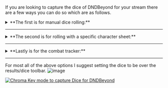 If you are looking to capture the dice of DNDBeyond for your stream there are a few ways you can do so which are as follows.
<details>
  <summary> **The first is for manual dice rolling:**</summary>

With the <a href="https://github.com/Azmoria/dndbeyonddark/raw/master/DNDBeyond%20Character%20Sheet.user.css">Character Sheet Theme</a> - in conjunction with <a href="https://github.com/Azmoria/dndbeyonddark/blob/master/Character%20Specific%20Themes.md">How to create character specific themes</a>.

Settings:

![image](https://user-images.githubusercontent.com/65363489/146975840-822a9613-c387-407b-945e-8e1a4dc48deb.png)
![image](https://user-images.githubusercontent.com/65363489/146976533-2c71d92f-5727-4250-903e-e81cb2aa7b1d.png)

Example:

![image](https://user-images.githubusercontent.com/65363489/146976772-df2431e8-3e3e-4da0-8fbe-31adffec28f3.png)
</details>

<hr>
<details>
  <summary> **The second is for rolling with a specific character sheet:**</summary>

Make a copy of your character and follow <a href="https://github.com/Azmoria/dndbeyonddark/blob/master/Character%20Specific%20Themes.md">How to create character specific themes</a>. 

Settings:

![image](https://user-images.githubusercontent.com/65363489/146975840-822a9613-c387-407b-945e-8e1a4dc48deb.png)
![image](https://user-images.githubusercontent.com/65363489/146975954-2cdb7fa0-b688-47cf-9119-d6b53dbbc7ed.png)

You can see an example of this in the video at the bottom of this page.
</details>
<hr>

<details>
  <summary> **Lastly is for the combat tracker:**</summary>

<a href="https://github.com/Azmoria/dndbeyonddark/raw/master/combatTrackerChroma.user.css">Combat Tracker Chroma CSS Theme</a>

Settings: 

For this there are only 3 settings - choose colors that won't conflict with your chosen dice.

![image](https://user-images.githubusercontent.com/65363489/146975558-414814e0-b76f-4f93-931f-9e7b954192ba.png)

Example:

![image](https://user-images.githubusercontent.com/65363489/146974845-a10753bc-bf13-4acf-9012-0c03cc4cdcd6.png)

</details>
<hr>

For most all of the above options I suggest setting the dice to be over the results/dice toolbar. 
![image](https://user-images.githubusercontent.com/65363489/148734959-6ef90a19-bf64-4771-9e73-393f5a02d4f9.png)



[![Chroma Key mode to capture Dice for DNDBeyond](https://user-images.githubusercontent.com/65363489/146850358-ae12abc7-469b-4df4-b95c-51574c995ea6.png)
](https://www.youtube.com/watch?v=CJMwF1VRt34 "DNDBeyond Dark Mode and Dice Coloration")

